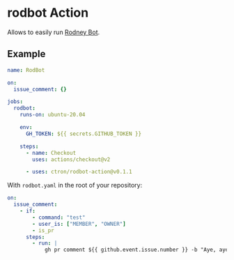 # rodbot Action

Allows to easily run [Rodney Bot](https://github.com/ctron/rodbot).

## Example

~~~yaml
name: RodBot

on:
  issue_comment: {}

jobs:
  rodbot:
    runs-on: ubuntu-20.04

    env:
      GH_TOKEN: ${{ secrets.GITHUB_TOKEN }}

    steps:
      - name: Checkout
        uses: actions/checkout@v2

      - uses: ctron/rodbot-action@v0.1.1
~~~

With `rodbot.yaml` in the root of your repository:
~~~yaml
on:
  issue_comment:
    - if:
        - command: "test"
        - user_is: ["MEMBER", "OWNER"]
        - is_pr
      steps:
        - run: |
            gh pr comment ${{ github.event.issue.number }} -b "Aye, aye, captain!"
~~~